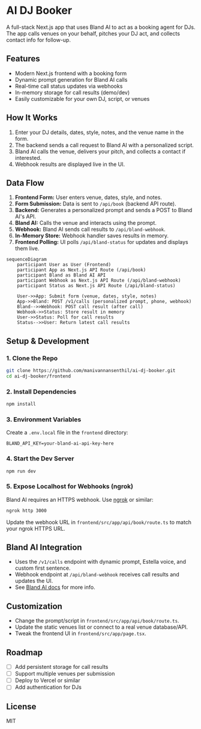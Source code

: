 # AI DJ Booker

A full-stack Next.js app that uses Bland AI to act as a booking agent for DJs. The app calls venues on your behalf, pitches your DJ act, and collects contact info for follow-up.

## Features

- Modern Next.js frontend with a booking form
- Dynamic prompt generation for Bland AI calls
- Real-time call status updates via webhooks
- In-memory storage for call results (demo/dev)
- Easily customizable for your own DJ, script, or venues

## How It Works

1. Enter your DJ details, dates, style, notes, and the venue name in the form.
2. The backend sends a call request to Bland AI with a personalized script.
3. Bland AI calls the venue, delivers your pitch, and collects a contact if interested.
4. Webhook results are displayed live in the UI.

## Data Flow

1. **Frontend Form:** User enters venue, dates, style, and notes.
2. **Form Submission:** Data is sent to `/api/book` (backend API route).
3. **Backend:** Generates a personalized prompt and sends a POST to Bland AI's API.
4. **Bland AI:** Calls the venue and interacts using the prompt.
5. **Webhook:** Bland AI sends call results to `/api/bland-webhook`.
6. **In-Memory Store:** Webhook handler saves results in memory.
7. **Frontend Polling:** UI polls `/api/bland-status` for updates and displays them live.

```mermaid
sequenceDiagram
    participant User as User (Frontend)
    participant App as Next.js API Route (/api/book)
    participant Bland as Bland AI API
    participant Webhook as Next.js API Route (/api/bland-webhook)
    participant Status as Next.js API Route (/api/bland-status)

    User->>App: Submit form (venue, dates, style, notes)
    App->>Bland: POST /v1/calls (personalized prompt, phone, webhook)
    Bland-->>Webhook: POST call result (after call)
    Webhook->>Status: Store result in memory
    User->>Status: Poll for call results
    Status-->>User: Return latest call results
```

## Setup & Development

### 1. Clone the Repo

```bash
git clone https://github.com/manivannansenthil/ai-dj-booker.git
cd ai-dj-booker/frontend
```

### 2. Install Dependencies

```bash
npm install
```

### 3. Environment Variables

Create a `.env.local` file in the `frontend` directory:

```
BLAND_API_KEY=your-bland-ai-api-key-here
```

### 4. Start the Dev Server

```bash
npm run dev
```

### 5. Expose Localhost for Webhooks (ngrok)

Bland AI requires an HTTPS webhook. Use [ngrok](https://ngrok.com/) or similar:

```bash
ngrok http 3000
```

Update the webhook URL in `frontend/src/app/api/book/route.ts` to match your ngrok HTTPS URL.

## Bland AI Integration

- Uses the `/v1/calls` endpoint with dynamic prompt, Estella voice, and custom first sentence.
- Webhook endpoint at `/api/bland-webhook` receives call results and updates the UI.
- See [Bland AI docs](https://docs.bland.ai/) for more info.

## Customization

- Change the prompt/script in `frontend/src/app/api/book/route.ts`.
- Update the static venues list or connect to a real venue database/API.
- Tweak the frontend UI in `frontend/src/app/page.tsx`.

## Roadmap

- [ ] Add persistent storage for call results
- [ ] Support multiple venues per submission
- [ ] Deploy to Vercel or similar
- [ ] Add authentication for DJs

## License

MIT
